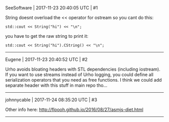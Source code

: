 SeeSoftware | 2017-11-23 20:40:05 UTC | #1

String doesnt overload the << operator for ostream so you cant do this:

    std::cout << String("hi") << "\n";

you have to get the raw string to print it:

    std::cout << String("hi").CString() << "\n";

-------------------------

Eugene | 2017-11-23 20:40:52 UTC | #2

Urho avoids bloating headers with STL dependencies (including iostream).
If you want to use streams instead of Urho logging, you could define all serialization operators that you need as free functions.
I think we could add separate header with this stuff in main repo tho...

-------------------------

johnnycable | 2017-11-24 08:35:20 UTC | #3

Other info here: http://floooh.github.io/2016/08/27/asmjs-diet.html

-------------------------

